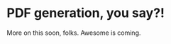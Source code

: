 # PDF generation, you say?!

More on this soon, folks. Awesome is coming.

<!-- 
You're going to need Scala. We're using v2.8.1. Install it! On OS X with
Homebrew, just do one of these:

    brew install scala

Then pop this update URL into Eclipse:

    http://download.scala-ide.org/nightly-update-wip-exp-backport-2.8.1.final

Boom.
-->

